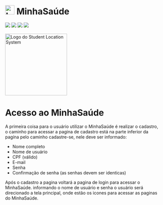 # <img src="https://github.com/Fcamposdev/Projeto-int-gp-18/blob/main/src/assets/image/Logo.png" width="30px"  title="Logo do MinhaSaúde"> MinhaSaúde
<img src="https://img.shields.io/badge/HTML5-E34F26?style=for-the-badge&logo=html5&logoColor=white"> <img src="https://img.shields.io/badge/CSS3-1572B6?style=for-the-badge&logo=css3&logoColor=white"> <img src="https://img.shields.io/badge/JavaScript-F7DF1E?style=for-the-badge&logo=javascript&logoColor=black"> <img src="https://img.shields.io/badge/PHP-777BB4?style=for-the-badge&logo=php&logoColor=white"><br><br>
<img src="https://github.com/Fcamposdev/Projeto-int-gp-18/blob/main/src/assets/image/Logo.png" width="200px" title="Logo do Student Location System"> <br>
# Acesso ao MinhaSaúde
A primeira coisa para o usuário utilizar o MinhaSaúde é realizar o cadastro, o caminho para acessar a pagina de cadastro está na parte inferior da pagína pelo caminho cadastre-se, nele deve ser informado:
 - Nome completo
 - Nome de usuário
 - CPF (válido)
 - E-mail
 - Senha
 - Confirmação de senha (as senhas devem ser identicas)

Após o cadastro a pagina voltará a pagina de login para acessar o MinhaSaúde.
informando o nome de usuário e senha o usuário será direcionado a tela principal, onde estão os icones para acessar as paginas do MinhaSaúde.
